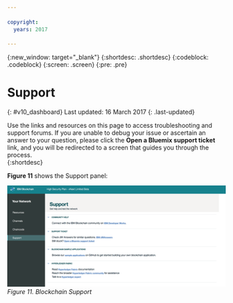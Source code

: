 ```yaml
---

copyright:
  years: 2017

---
```


{:new_window: target="_blank"}
{:shortdesc: .shortdesc}
{:codeblock: .codeblock}
{:screen: .screen}
{:pre: .pre}

# Support
{: #v10_dashboard}
Last updated: 16 March 2017
{: .last-updated}

Use the links and resources on this page to access troubleshooting and support forums.  If you are unable to debug your 
issue or ascertain an answer to your question, please click the **Open a Bluemix support ticket** link, and you will be 
redirected to a screen that guides you through the process.  
{:shortdesc}

**Figure 11** shows the Support panel:

![Blockchain Network](images/support.png "Support")
*Figure 11. Blockchain Support*
